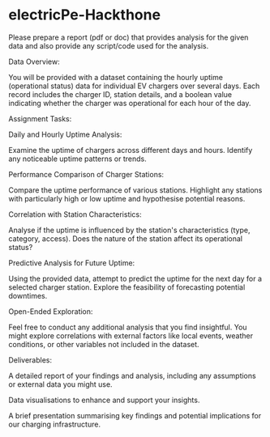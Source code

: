 # electricPe-Hackthone

Please prepare a report (pdf or doc) that provides analysis for the given data and also provide any script/code used for the analysis.

Data Overview:

You will be provided with a dataset containing the hourly uptime (operational status) data for individual EV chargers over several days. Each record includes the charger ID, station details, and a boolean value indicating whether the charger was operational for each hour of the day.

Assignment Tasks:

Daily and Hourly Uptime Analysis:

Examine the uptime of chargers across different days and hours. Identify any noticeable uptime patterns or trends.

Performance Comparison of Charger Stations:

Compare the uptime performance of various stations. Highlight any stations with particularly high or low uptime and hypothesise potential reasons.

Correlation with Station Characteristics:

Analyse if the uptime is influenced by the station's characteristics (type, category, access). Does the nature of the station affect its operational status?

Predictive Analysis for Future Uptime:

Using the provided data, attempt to predict the uptime for the next day for a selected charger station. Explore the feasibility of forecasting potential downtimes.

Open-Ended Exploration:

Feel free to conduct any additional analysis that you find insightful. You might explore correlations with external factors like local events, weather conditions, or other variables not included in the dataset.



Deliverables:

A detailed report of your findings and analysis, including any assumptions or external data you might use.

Data visualisations to enhance and support your insights.

A brief presentation summarising key findings and potential implications for our charging infrastructure.


